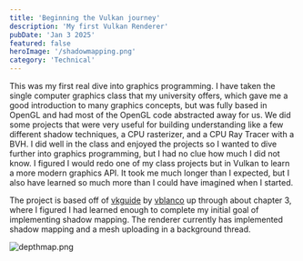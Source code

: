 ```yaml
---
title: 'Beginning the Vulkan journey'
description: 'My first Vulkan Renderer'
pubDate: 'Jan 3 2025'
featured: false
heroImage: '/shadowmapping.png'
category: 'Technical'
---
```


This was my first real dive into graphics programming. I have taken the single computer graphics class that my university offers, which gave me a good introduction to many graphics concepts, but was fully based in OpenGL and had most of the OpenGL code abstracted away for us. We did some projects that were very useful for building understanding like a few different shadow techniques, a CPU rasterizer, and a CPU Ray Tracer with a BVH. I did well in the class and enjoyed the projects so I wanted to dive further into graphics programming, but I had no clue how much I did not know. I figured I would redo one of my class projects but in Vulkan to learn a more modern graphics API. It took me much longer than I expected, but I also have learned so much more than I could have imagined when I started.

The project is based off of [vkguide](https://vkguide.dev) by [vblanco](https://github.com/vblanco20-1) up through about chapter 3, where I figured I had learned enough to complete my initial goal of implementing shadow mapping. The renderer currently has implemented shadow mapping and a mesh uploading in a background thread.

![depthmap.png](/depthmap.png)